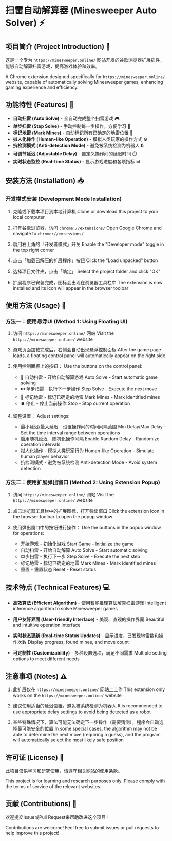 # 扫雷自动解算器 (Minesweeper Auto Solver) ⚡

## 项目简介 (Project Introduction) 🌟

这是一个专为 `https://minesweeper.online/` 网站开发的谷歌浏览器扩展插件，能够自动解算扫雷游戏，提高游戏体验和效率。

A Chrome extension designed specifically for `https://minesweeper.online/` website, capable of automatically solving Minesweeper games, enhancing gaming experience and efficiency.

## 功能特性 (Features) 🚀

- **自动扫雷 (Auto Solve)** - 全自动完成整个扫雷游戏 🎮
- **单步扫雷 (Step Solve)** - 手动控制每一步操作，方便学习 📝
- **标记地雷 (Mark Mines)** - 自动标记所有已确定的地雷位置 🚩
- **拟人化操作 (Human-like Operation)** - 模拟人类玩家的操作方式 ⚙️
- **抗检测模式 (Anti-detection Mode)** - 避免被系统检测为机器人 🔒
- **可调节延迟 (Adjustable Delay)** - 自定义操作间的延迟时间 ⏱️
- **实时状态监控 (Real-time Status)** - 显示游戏进度和各项指标 📊

## 安装方法 (Installation) 📥

### 开发模式安装 (Development Mode Installation)

1. 克隆或下载本项目到本地计算机
   Clone or download this project to your local computer

2. 打开谷歌浏览器，访问 `chrome://extensions/`
   Open Google Chrome and navigate to `chrome://extensions/`

3. 启用右上角的「开发者模式」开关
   Enable the "Developer mode" toggle in the top right corner

4. 点击「加载已解压的扩展程序」按钮
   Click the "Load unpacked" button

5. 选择项目文件夹，点击「确定」
   Select the project folder and click "OK"

6. 扩展程序已安装完成，图标会出现在浏览器工具栏中
   The extension is now installed and its icon will appear in the browser toolbar

## 使用方法 (Usage) 📖

### 方法一：使用悬浮UI (Method 1: Using Floating UI)

1. 访问 `https://minesweeper.online/` 网站
   Visit the `https://minesweeper.online/` website

2. 游戏页面加载完成后，右侧会自动出现悬浮控制面板
   After the game page loads, a floating control panel will automatically appear on the right side

3. 使用控制面板上的按钮：
   Use the buttons on the control panel:
   - 🚀 自动扫雷 - 开始自动解算游戏
     Auto Solve - Start automatic game solving
   - ⏭️ 单步扫雷 - 执行下一步操作
     Step Solve - Execute the next move
   - 🚩 标记地雷 - 标记已确定的地雷
     Mark Mines - Mark identified mines
   - ⏹️ 停止 - 停止当前操作
     Stop - Stop current operation

4. 调整设置：
   Adjust settings:
   - 最小延迟/最大延迟 - 设置操作间的时间间隔范围
     Min Delay/Max Delay - Set the time interval range between operations
   - 启用随机延迟 - 随机化操作间隔
     Enable Random Delay - Randomize operation intervals
   - 拟人化操作 - 模拟人类玩家行为
     Human-like Operation - Simulate human player behavior
   - 抗检测模式 - 避免被系统检测
     Anti-detection Mode - Avoid system detection

### 方法二：使用扩展弹出窗口 (Method 2: Using Extension Popup)

1. 访问 `https://minesweeper.online/` 网站
   Visit the `https://minesweeper.online/` website

2. 点击浏览器工具栏中的扩展图标，打开弹出窗口
   Click the extension icon in the browser toolbar to open the popup window

3. 使用弹出窗口中的按钮进行操作：
   Use the buttons in the popup window for operations:
   - 开始游戏 - 初始化游戏
     Start Game - Initialize the game
   - 自动扫雷 - 开始自动解算
     Auto Solve - Start automatic solving
   - 单步扫雷 - 执行下一步
     Step Solve - Execute the next step
   - 标记地雷 - 标记已确定的地雷
     Mark Mines - Mark identified mines
   - 重置 - 重置状态
     Reset - Reset status

## 技术特点 (Technical Features) 💻

- **高效算法 (Efficient Algorithm)** - 使用智能推理算法解算扫雷游戏
  Intelligent inference algorithm to solve Minesweeper games

- **用户友好界面 (User-friendly Interface)** - 美观、直观的操作界面
  Beautiful and intuitive operation interface

- **实时状态更新 (Real-time Status Updates)** - 显示进度、已发现地雷数和操作次数
  Display progress, found mines, and move count

- **可定制性 (Customizability)** - 多种设置选项，满足不同需求
  Multiple setting options to meet different needs

## 注意事项 (Notes) ⚠️

1. 此扩展仅在 `https://minesweeper.online/` 网站上工作
   This extension only works on the `https://minesweeper.online/` website

2. 建议使用适当的延迟设置，避免被系统检测为机器人
   It is recommended to use appropriate delay settings to avoid being detected as a robot

3. 某些特殊情况下，算法可能无法确定下一步操作（需要猜测），程序会自动选择最可能安全的位置
   In some special cases, the algorithm may not be able to determine the next move (requiring a guess), and the program will automatically select the most likely safe position

## 许可证 (License) 📄

此项目仅供学习和研究使用，请遵守相关网站的使用条款。

This project is for learning and research purposes only. Please comply with the terms of service of the relevant websites.

## 贡献 (Contributions) 🤝

欢迎提交Issue或Pull Request来帮助改进这个项目！

Contributions are welcome! Feel free to submit issues or pull requests to help improve this project!